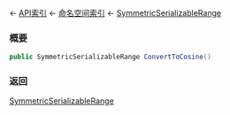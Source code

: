 ← [API索引](Api-Index) ← [命名空间索引](Namespace-Index) ← [SymmetricSerializableRange](VRageMath.SymmetricSerializableRange)

### 概要

```csharp
public SymmetricSerializableRange ConvertToCosine()
```

### 返回

[SymmetricSerializableRange](VRageMath.SymmetricSerializableRange)

